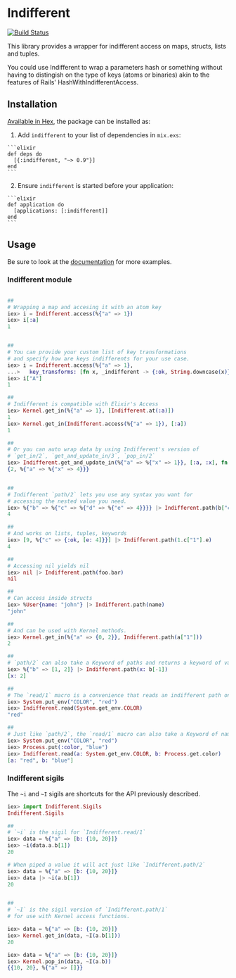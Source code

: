 # Indifferent
[![Build Status](https://travis-ci.org/vic/indifferent.svg?branch=master)](https://travis-ci.org/vic/indifferent)

This library provides a wrapper for indifferent access on maps, structs, lists and tuples.

You could use Indifferent to wrap a parameters hash or something without having to distingish
on the type of keys (atoms or binaries) akin to the features of Rails' HashWithIndifferentAccess.

## Installation

[Available in Hex](https://hex.pm/packages/indifferent), the package can be installed as:

  1. Add `indifferent` to your list of dependencies in `mix.exs`:

    ```elixir
    def deps do
      [{:indifferent, "~> 0.9"}]
    end
    ```

  2. Ensure `indifferent` is started before your application:

    ```elixir
    def application do
      [applications: [:indifferent]]
    end
    ```

## Usage

Be sure to look at the [documentation](https://hexdocs.pm/indifferent) for more examples.

### Indifferent module


```elixir

##
# Wrapping a map and accesing it with an atom key
iex> i = Indifferent.access(%{"a" => 1})
iex> i[:a]
1


##
# You can provide your custom list of key transformations
# and specify how are keys indifferents for your use case.
iex> i = Indifferent.access(%{"a" => 1},
...>   key_transforms: [fn x, _indifferent -> {:ok, String.downcase(x)} end])
iex> i["A"]
1

##
# Indifferent is compatible with Elixir's Access
iex> Kernel.get_in(%{"a" => 1}, [Indifferent.at(:a)])
1
iex> Kernel.get_in(Indifferent.access(%{"a" => 1}), [:a])
1

##
# Or you can auto wrap data by using Indifferent's version of
# `get_in/2`, `get_and_update_in/3`, `pop_in/2`
iex> Indifferent.get_and_update_in(%{"a" => %{"x" => 1}}, [:a, :x], fn x -> {x * 2, x * 4} end)
{2, %{"a" => %{"x" => 4}}}


##
# Indifferent `path/2` lets you use any syntax you want for
# accessing the nested value you need.
iex> %{"b" => %{"c" => %{"d" => %{"e" => 4}}}} |> Indifferent.path(b["c"][:d].e)
4

##
# And works on lists, tuples, keywords
iex> [9, %{"c" => {:ok, [e: 4]}}] |> Indifferent.path(1.c["1"].e)
4

##
# Accessing nil yields nil
iex> nil |> Indifferent.path(foo.bar)
nil

##
# Can access inside structs
iex> %User{name: "john"} |> Indifferent.path(name)
"john"

##
# And can be used with Kernel methods.
iex> Kernel.get_in(%{"a" => {0, 2}}, Indifferent.path(a["1"]))
2

##
# `path/2` can also take a Keyword of paths and returns a keyword of values
iex> %{"b" => [1, 2]} |> Indifferent.path(x: b[-1])
[x: 2]

##
# The `read/1` macro is a convenience that reads an indifferent path on the first value
iex> System.put_env("COLOR", "red")
iex> Indifferent.read(System.get_env.COLOR)
"red"

##
# Just like `path/2`, the `read/1` macro can also take a Keyword of named things to read
iex> System.put_env("COLOR", "red")
iex> Process.put(:color, "blue")
iex> Indifferent.read(a: System.get_env.COLOR, b: Process.get.color)
[a: "red", b: "blue"]

```

### Indifferent sigils

The `~i` and `~I` sigils are shortcuts for the API
previously described.

```elixir
iex> import Indifferent.Sigils
Indifferent.Sigils

##
# `~i` is the sigil for `Indifferent.read/1`
iex> data = %{"a" => [b: {10, 20}]}
iex> ~i(data.a.b[1])
20

# When piped a value it will act just like `Indifferent.path/2`
iex> data = %{"a" => [b: {10, 20}]}
iex> data |> ~i(a.b[1])
20


##
# `~I` is the sigil version of `Indifferent.path/1`
# for use with Kernel access functions.

iex> data = %{"a" => [b: {10, 20}]}
iex> Kernel.get_in(data, ~I(a.b[1]))
20

iex> data = %{"a" => [b: {10, 20}]}
iex> Kernel.pop_in(data, ~I(a.b))
{{10, 20}, %{"a" => []}}

```

